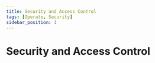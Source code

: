```yaml
---
title: Security and Access Control
tags: [Operate, Security]
sidebar_position: 1
---
```


# Security and Access Control
